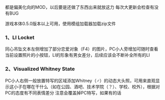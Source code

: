 都是偏美化向的MOD，以后要是还做了东西出来就放这力
每次大更新会检查有没有BUG

游戏本体0.5.0版本以上可用，使用模组加载器加载zip文件

### 1、LI Locket
同心吊坠文本左侧增加了部分恋爱对象（F4）的图片，PC小人旁增加可随时查看当前设置照片的小按钮，LI的形象有男女差分，后续应该会不断补全所有的LI

### 2、Visualized Whitney State
PC小人右侧一般放置特写的区域添加Whitney（♂）的动态大头照，可用来直观显示这小子在哪在干什么（如在公园、酒吧、技术学院（？）、学校、校外），根据对PC的态度有不同表情差分
注意会覆盖掉PC特写，如果有的话
